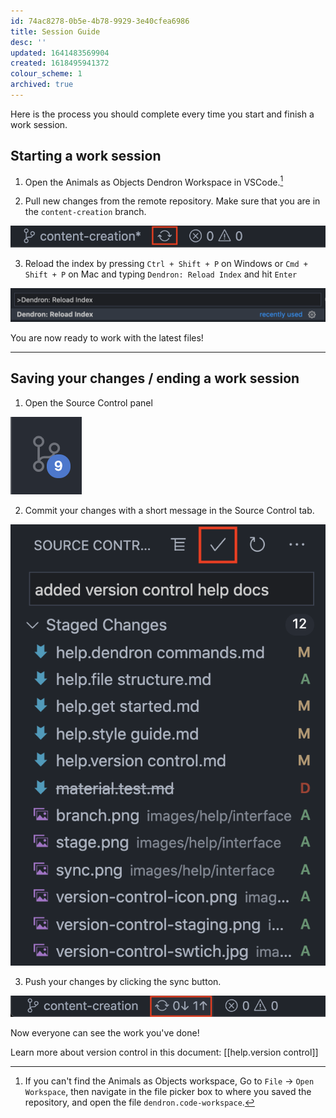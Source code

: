 ```yaml
---
id: 74ac8278-0b5e-4b78-9929-3e40cfea6986
title: Session Guide
desc: ''
updated: 1641483569904
created: 1618495941372
colour_scheme: 1
archived: true
---
```


Here is the process you should complete every time you start and finish a work session.

## Starting a work session

1. Open the Animals as Objects Dendron Workspace in VSCode.[^1]

2. Pull new changes from the remote repository. Make sure that you are in the `content-creation` branch.

![Sync](images/help/interface/sync.png)

3. Reload the index by pressing `Ctrl + Shift + P` on Windows or `Cmd + Shift + P` on Mac and typing `Dendron: Reload Index` and hit `Enter`

![Reload index](images/help/interface/reload.png)

You are now ready to work with the latest files!

---

## Saving your changes / ending a work session

1. Open the Source Control panel

![Version control](images/help/interface/version-control-icon.png)

2. Commit your changes with a short message in the Source Control tab.

![Commit changes](images/help/interface/commit-new-changes.png)

3. Push your changes by clicking the sync button.

![Push changes](images/help/interface/push.png)

Now everyone can see the work you've done!

Learn more about version control in this document: [[help.version control]]


[^1]: If you can't find the Animals as Objects workspace, Go to `File` -> `Open Workspace`, then navigate in the file picker box to where you saved the repository, and open the file `dendron.code-workspace`.